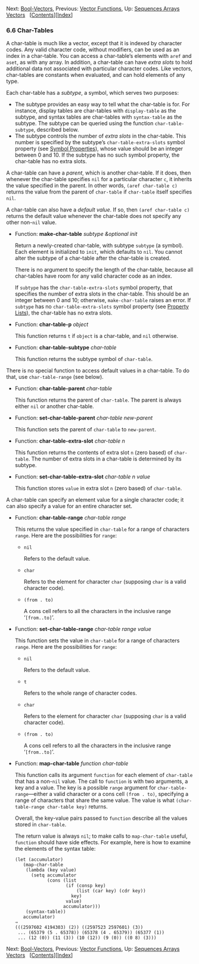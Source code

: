 <!-- This is the GNU Emacs Lisp Reference Manual
corresponding to Emacs version 27.2.

Copyright (C) 1990-1996, 1998-2021 Free Software Foundation,
Inc.

Permission is granted to copy, distribute and/or modify this document
under the terms of the GNU Free Documentation License, Version 1.3 or
any later version published by the Free Software Foundation; with the
Invariant Sections being "GNU General Public License," with the
Front-Cover Texts being "A GNU Manual," and with the Back-Cover
Texts as in (a) below.  A copy of the license is included in the
section entitled "GNU Free Documentation License."

(a) The FSF's Back-Cover Text is: "You have the freedom to copy and
modify this GNU manual.  Buying copies from the FSF supports it in
developing GNU and promoting software freedom." -->

<!-- Created by GNU Texinfo 6.7, http://www.gnu.org/software/texinfo/ -->

Next: [Bool-Vectors](Bool_002dVectors.html), Previous: [Vector Functions](Vector-Functions.html), Up: [Sequences Arrays Vectors](Sequences-Arrays-Vectors.html)   \[[Contents](index.html#SEC_Contents "Table of contents")]\[[Index](Index.html "Index")]

### 6.6 Char-Tables

A char-table is much like a vector, except that it is indexed by character codes. Any valid character code, without modifiers, can be used as an index in a char-table. You can access a char-table’s elements with `aref` and `aset`, as with any array. In addition, a char-table can have *extra slots* to hold additional data not associated with particular character codes. Like vectors, char-tables are constants when evaluated, and can hold elements of any type.

Each char-table has a *subtype*, a symbol, which serves two purposes:

*   The subtype provides an easy way to tell what the char-table is for. For instance, display tables are char-tables with `display-table` as the subtype, and syntax tables are char-tables with `syntax-table` as the subtype. The subtype can be queried using the function `char-table-subtype`, described below.
*   The subtype controls the number of *extra slots* in the char-table. This number is specified by the subtype’s `char-table-extra-slots` symbol property (see [Symbol Properties](Symbol-Properties.html)), whose value should be an integer between 0 and 10. If the subtype has no such symbol property, the char-table has no extra slots.

A char-table can have a *parent*, which is another char-table. If it does, then whenever the char-table specifies `nil` for a particular character `c`, it inherits the value specified in the parent. In other words, `(aref char-table c)` returns the value from the parent of `char-table` if `char-table` itself specifies `nil`.

A char-table can also have a *default value*. If so, then `(aref char-table c)` returns the default value whenever the char-table does not specify any other non-`nil` value.

*   Function: **make-char-table** *subtype \&optional init*

    Return a newly-created char-table, with subtype `subtype` (a symbol). Each element is initialized to `init`, which defaults to `nil`. You cannot alter the subtype of a char-table after the char-table is created.

    There is no argument to specify the length of the char-table, because all char-tables have room for any valid character code as an index.

    If `subtype` has the `char-table-extra-slots` symbol property, that specifies the number of extra slots in the char-table. This should be an integer between 0 and 10; otherwise, `make-char-table` raises an error. If `subtype` has no `char-table-extra-slots` symbol property (see [Property Lists](Property-Lists.html)), the char-table has no extra slots.

<!---->

*   Function: **char-table-p** *object*

    This function returns `t` if `object` is a char-table, and `nil` otherwise.

<!---->

*   Function: **char-table-subtype** *char-table*

    This function returns the subtype symbol of `char-table`.

There is no special function to access default values in a char-table. To do that, use `char-table-range` (see below).

*   Function: **char-table-parent** *char-table*

    This function returns the parent of `char-table`. The parent is always either `nil` or another char-table.

<!---->

*   Function: **set-char-table-parent** *char-table new-parent*

    This function sets the parent of `char-table` to `new-parent`.

<!---->

*   Function: **char-table-extra-slot** *char-table n*

    This function returns the contents of extra slot `n` (zero based) of `char-table`. The number of extra slots in a char-table is determined by its subtype.

<!---->

*   Function: **set-char-table-extra-slot** *char-table n value*

    This function stores `value` in extra slot `n` (zero based) of `char-table`.

A char-table can specify an element value for a single character code; it can also specify a value for an entire character set.

*   Function: **char-table-range** *char-table range*

    This returns the value specified in `char-table` for a range of characters `range`. Here are the possibilities for `range`:

    *   `nil`

        Refers to the default value.

    *   `char`

        Refers to the element for character `char` (supposing `char` is a valid character code).

    *   `(from . to)`

        A cons cell refers to all the characters in the inclusive range ‘`[from..to]`’.

<!---->

*   Function: **set-char-table-range** *char-table range value*

    This function sets the value in `char-table` for a range of characters `range`. Here are the possibilities for `range`:

    *   `nil`

        Refers to the default value.

    *   `t`

        Refers to the whole range of character codes.

    *   `char`

        Refers to the element for character `char` (supposing `char` is a valid character code).

    *   `(from . to)`

        A cons cell refers to all the characters in the inclusive range ‘`[from..to]`’.

<!---->

*   Function: **map-char-table** *function char-table*

    This function calls its argument `function` for each element of `char-table` that has a non-`nil` value. The call to `function` is with two arguments, a key and a value. The key is a possible `range` argument for `char-table-range`—either a valid character or a cons cell `(from . to)`, specifying a range of characters that share the same value. The value is what `(char-table-range char-table key)` returns.

    Overall, the key-value pairs passed to `function` describe all the values stored in `char-table`.

    The return value is always `nil`; to make calls to `map-char-table` useful, `function` should have side effects. For example, here is how to examine the elements of the syntax table:

        (let (accumulator)
           (map-char-table
            (lambda (key value)
              (setq accumulator
                    (cons (list
                           (if (consp key)
                               (list (car key) (cdr key))
                             key)
                           value)
                          accumulator)))
            (syntax-table))
           accumulator)
        ⇒
        (((2597602 4194303) (2)) ((2597523 2597601) (3))
         ... (65379 (5 . 65378)) (65378 (4 . 65379)) (65377 (1))
         ... (12 (0)) (11 (3)) (10 (12)) (9 (0)) ((0 8) (3)))

Next: [Bool-Vectors](Bool_002dVectors.html), Previous: [Vector Functions](Vector-Functions.html), Up: [Sequences Arrays Vectors](Sequences-Arrays-Vectors.html)   \[[Contents](index.html#SEC_Contents "Table of contents")]\[[Index](Index.html "Index")]
